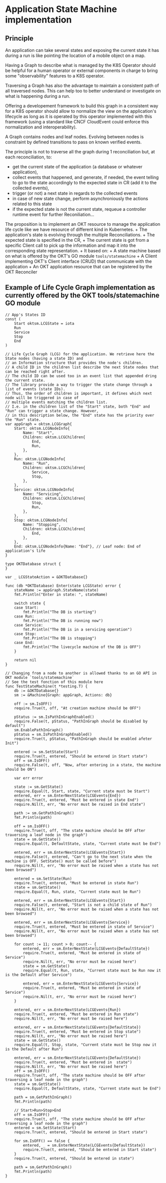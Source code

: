 # Application State Machine implementation


## Principle

An application can take several states and exposing the current state it has during a run is like pointing the location of a mobile object on a map. 

Having a Graph to describe what is managed by the K8S Operator should be helpful for a human operator or external components in charge to bring some "observability" features to a K8S operator.

Traversing a Graph has also the advantage to maintain a consistent path of all traversed nodes. This can help too to better understand or investigate on what is happening during a run.

Offering a developement framework to build this graph in a consistent way for a K8S operator should allow to normalize the view on the application's lifecycle as long as it is operated by this operator implemented with this framework (using a standard like CNCF CloudEvent could enforce this normalization and interoperability).

A Graph contains nodes and leaf nodes. Evolving between nodes is constraint by defined transitions to pass on known verified events.

The principle is not to traverse all the graph during 1 reconciliation but, at each reconciliation, to:
  + get the current state of the application (a database or whatever application), 
  + collect events that happened, and generate, if needed, the event telling to go to the state accordingly to the expected state in CR (add it to the collected events),
  + trigger (or not) a next state in regards to the collected events
  + in case of new state change, perform asynchroniously the actions related to this state
  + if the expected state is not the current state, requeue a controller runtime event for further Reconiliation...

The proposition is to implement an OKT resource to manage the application life cycle like we have resource of different kind in Kubernetes. 
    + The application's state is evolving through the multiple Reconciliations. 
    + The expected state is specified in the CR, 
    + The current state is got from a specific Client call to pick up the information and map it into the corresponding state representation.
    + It based on:
        + A state machine based on what is offered by the OKT's GO module `tools/statemachine`
        + A Client implementing OKT's Client interface (CRUD) that communicate with the application 
        + An OKT application resource that can be registered by the OKT Reconciler

## Example of Life Cycle Graph implementation as currently offered by the OKT tools/statemachine GO module


    // App's States ID
    const (
        Start oktsm.LCGState = iota
        Run
        Service
        Stop
        End
    )

    // Life Cycle Graph (LCG) for the application. We retrieve here the State nodes (having a state ID) and 
    // an Information structure that provides the node's children.
    // A child ID in the children list describe the next State nodes that can be reached right after.
    // The child ID can be used too in an event list that appended dring the current state.
    // The library provide a way to trigger the state change through a list of events (state IDs).
    // Thus, the order of children is important, it defines which next node will be triggered in case of 
    // multiple events matching the children list.
    // I.e. in the children list of the "Start" state, both "End" and "Run" can trigger a state change. However,
    // in this description below, the "End" state has the priority over the "Run" state. 
    var appGraph = oktsm.LCGGraph{
        Start: oktsm.LCGNodeInfo{
            Name: "Start",
            Children: oktsm.LCGChildren{
                End,
                Run,
            },
        },
        Run: oktsm.LCGNodeInfo{
            Name: "Run",
            Children: oktsm.LCGChildren{
                Service,
                Stop,
            },
        },
        Service: oktsm.LCGNodeInfo{
            Name: "Servicing",
            Children: oktsm.LCGChildren{
                Stop,
                Run,
            },
        },
        Stop: oktsm.LCGNodeInfo{
            Name: "Stopping",
            Children: oktsm.LCGChildren{
                End,
            },
        },
        End: oktsm.LCGNodeInfo{Name: "End"}, // Leaf node: End of application's life
    }

    type OKTDatabase struct {
    }

    var _ LCGStateAction = &OKTDatabase{}

    func (db *OKTDatabase) Enter(state LCGState) error {
        stateName := appGraph.StateName(state)
        fmt.Println("Enter in state: ", stateName)

        switch state {
        case Start:
            fmt.Println("The DB is starting")
        case Run:
            fmt.Println("The DB is running now")
        case Service:
            fmt.Println("The DB is in a servicing operation")
        case Stop:
            fmt.Println("The DB is stopping")
        case End:
            fmt.Println("The livecycle machine of the DB is OFF")
        }

        return nil
    }

    // Changing from a node to another is allowed thanks to an GO API in OKT module `tools/statemachine`
    // See the test fonction of this module here
    func TestStateMachine(t *testing.T) {
        db := &OKTDatabase{}
        sm := &Machine{Graph: appGraph, Actions: db}

        off := sm.IsOFF()
        require.True(t, off, "At creation machine should be OFF")

        pStatus := sm.IsPathInGraphEnabled()
        require.False(t, pStatus, "PathInGraph should be disabled by default")
        sm.EnablePathInGraph()
        pStatus = sm.IsPathInGraphEnabled()
        require.True(t, pStatus, "PathInGraph should be enabled afeter Init")

        entered := sm.SetState(Start)
        require.True(t, entered, "Should be entered in Start state")
        off = sm.IsOFF()
        require.False(t, off, "Now, after entering in a state, the machine should be ON")

        var err error

        state := sm.GetState()
        require.Equal(t, Start, state, "Current state must be Start")
        entered, err = sm.EnterNextState(LCGEvents{End})
        require.True(t, entered, "Must be entered in state End")
        require.Nil(t, err, "No error must be raised in End state")

        path := sm.GetPathInGraph()
        fmt.Println(path)

        off = sm.IsOFF()
        require.True(t, off, "The state machine should be OFF after traversing a leaf node in the graph")
        state = sm.GetState()
        require.Equal(t, DefaultState, state, "Current state must be End")

        entered, err = sm.EnterNextState(LCGEvents{Start})
        require.False(t, entered, "Can't go to the next state when the machine is OFF. SetState() must be called before")
        require.Nil(t, err, "No error must be raised when a state has not been browsed")

        entered = sm.SetState(Run)
        require.True(t, entered, "Must be entered in state Run")
        state = sm.GetState()
        require.Equal(t, Run, state, "Current state must be Run")

        entered, err = sm.EnterNextState(LCGEvents{Start})
        require.False(t, entered, "Start is not a child state of Run")
        require.Nil(t, err, "No error must be raised when a state has not been browsed")

        entered, err = sm.EnterNextState(LCGEvents{Service})
        require.True(t, entered, "Must be entered in state of Service")
        require.Nil(t, err, "No error must be raised when a state has not been browsed")

        for count := 11; count > 0; count-- {
            entered, err = sm.EnterNextState(LCGEvents{DefaultState})
            require.True(t, entered, "Must be entered in state of Service")
            require.Nil(t, err, "No error must be raised here")
            state = sm.GetState()
            require.Equal(t, Run, state, "Current state must be Run now it is the Default after Service")

            entered, err = sm.EnterNextState(LCGEvents{Service})
            require.True(t, entered, "Must be entered in state of Service")
            require.Nil(t, err, "No error must be raised here")
        }

        entered, err = sm.EnterNextState(LCGEvents{Run})
        require.True(t, entered, "Must be entered in Run state")
        require.Nil(t, err, "No error must be raised here")

        entered, err = sm.EnterNextState(LCGEvents{DefaultState})
        require.True(t, entered, "Must be entered in Stop state")
        require.Nil(t, err, "No error must be raised here")
        state = sm.GetState()
        require.Equal(t, Stop, state, "Current state must be Stop now it is the Default after Run")

        entered, err = sm.EnterNextState(LCGEvents{DefaultState})
        require.True(t, entered, "Must be entered in  state")
        require.Nil(t, err, "No error must be raised here")
        off = sm.IsOFF()
        require.True(t, off, "The state machine should be OFF after traversing a leaf node in the graph")
        state = sm.GetState()
        require.Equal(t, DefaultState, state, "Current state must be End")

        path = sm.GetPathInGraph()
        fmt.Println(path)

        // Start>Run>Stop>End
        off = sm.IsOFF()
        require.True(t, off, "The state machine should be OFF after traversing a leaf node in the graph")
        entered = sm.SetState(Start)
        require.True(t, entered, "Should be entered in Start state")

        for sm.IsOFF() == false {
            entered, _ = sm.EnterNextState(LCGEvents{DefaultState})
            require.True(t, entered, "Should be entered in Start state")
        }
        require.True(t, entered, "Should be entered in state")

        path = sm.GetPathInGraph()
        fmt.Println(path)
    } 

